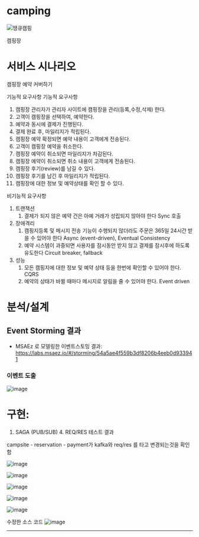 # camping

![땡큐캠핑](https://user-images.githubusercontent.com/67825670/209745237-29e8584b-ef60-45f3-aa42-23e2fb2e0ffa.png)

캠핑장 


# 서비스 시나리오

캠핑장 예약 커버하기

기능적 요구사항
기능적 요구사항
1. 캠핑장 관리자가 관리자 사이트에 캠핑장을 관리(등록,수정,삭제) 한다.
2. 고객이 캠핑장을 선택하여, 예약한다.
3. 예약과 동시에 결제가 진행된다.
4. 결제 완료 후, 마일리지가 적립된다.
5. 캠핑장 예약 확정되면 예약 내용이 고객에게 전송된다.
6. 고객이 캠핑장 예약을 취소한다.
7. 캠핑장 예약이 취소되면 마일리지가 차감된다.
8. 캠핑장 예약이 취소되면 취소 내용이 고객에게 전송된다.
9. 캠핑장 후기(review)를 남길 수 있다. 
10. 캠핑장 후기를 남긴 후 마일리지가 적립된다.
11. 캠핑장에 대한 정보 및 예약상태를 확인 할 수 있다.


비기능적 요구사항
1. 트랜잭션
    1. 결제가 되지 않은 예약 건은 아예 거래가 성립되지 않아야 한다  Sync 호출 
1. 장애격리
    1. 캠핑지등록 및 메시지 전송 기능이 수행되지 않더라도 주문은 365일 24시간 받을 수 있어야 한다  Async (event-driven), Eventual Consistency
    1. 예약 시스템이 과중되면 사용자를 잠시동안 받지 않고 결제를 잠시후에 하도록 유도한다  Circuit breaker, fallback
1. 성능
    1. 모든 캠핑지에 대한 정보 및 예약 상태 등을 한번에 확인할 수 있어야 한다.  CQRS
    1. 예약의 상태가 바뀔 때마다 메시지로 알림을 줄 수 있어야 한다.  Event driven



# 분석/설계


## Event Storming 결과
* MSAEz 로 모델링한 이벤트스토밍 결과:  https://labs.msaez.io/#/storming/54a5ae4f559b3df8206b4eeb0d933941


### 이벤트 도출
![image](https://user-images.githubusercontent.com/117260810/209923025-e96128d3-112a-41f8-8863-90fa490ecf45.png)


# 구현:

1. SAGA (PUB/SUB) 4. REQ/RES 테스트 결과

campsite - reservation - payment가 kafka와 req/res 를 타고 변경되는것을 확인함

![image](https://user-images.githubusercontent.com/67825670/209907062-c145229f-07ce-4c04-b7ac-e7a161719043.png)

![image](https://user-images.githubusercontent.com/67825670/209936890-0896f7b3-a1b8-4225-aed7-6fea12f80b1e.png)

![image](https://user-images.githubusercontent.com/67825670/209936943-b0474ba8-634c-47d5-a2b8-8523712a2f2a.png)

![image](https://user-images.githubusercontent.com/67825670/209936997-343c3080-d7a6-4ab5-832f-3f327bb64d0d.png)

![image](https://user-images.githubusercontent.com/67825670/209937040-c7e14972-c5be-48e5-8789-032d5605b075.png)

수정한 소스 코드
![image](https://user-images.githubusercontent.com/117260810/210023860-3b1f7e36-0b79-4c20-baa0-06ba4f9b02c7.png)

----



